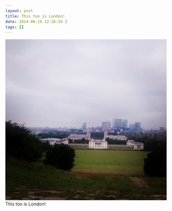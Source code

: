 ```yaml
---
layout: post
title: This too is London!
date: 2014-06-19 12:26:54 Z
tags: []
---
```

![](/media/2014/06/89254553719.jpg)
This too is London!
